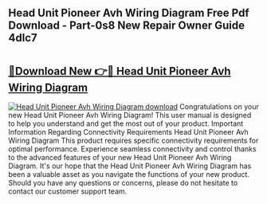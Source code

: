 ## Head Unit Pioneer Avh Wiring Diagram Free Pdf Download - Part-0s8 New Repair Owner Guide 4dlc7

# <h2><a href="http://dfl7g7.blite.top/?on=Head+Unit+Pioneer+Avh+Wiring+Diagram">🔗Download New 👉🔴 Head Unit Pioneer Avh Wiring Diagram</a></h2>

[![Head Unit Pioneer Avh Wiring Diagram download](https://i.imgur.com/lujVjoI.png)](http://dfl7g7.blite.top/?on=Head+Unit+Pioneer+Avh+Wiring+Diagram)
Congratulations on your new Head Unit Pioneer Avh Wiring Diagram! This user manual is designed to help you understand and get the most out of your product. Important Information Regarding Connectivity Requirements Head Unit Pioneer Avh Wiring Diagram This product requires specific connectivity requirements for optimal performance. Experience seamless connectivity and control thanks to the advanced features of your new Head Unit Pioneer Avh Wiring Diagram. It's our hope that the Head Unit Pioneer Avh Wiring Diagram has been a valuable asset as you navigate the functions of your new product. Should you have any questions or concerns, please do not hesitate to contact our customer support team.

